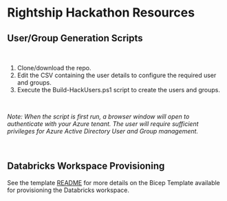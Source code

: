 # Rightship Hackathon Resources

## User/Group Generation Scripts

<br/>


1. Clone/download the repo.
2. Edit the CSV containing the user details to configure the required user and groups.
3. Execute the Build-HackUsers.ps1 script to create the users and groups.

<br/>


*Note: When the script is first run, a browser window will open to authenticate with your Azure tenant. The user will require sufficient privileges for Azure Active Directory User and Group management.*

<br/>

## Databricks Workspace Provisioning

See the template [README](template/README.md) for more details on the Bicep Template available for provisioning the Databricks workspace.